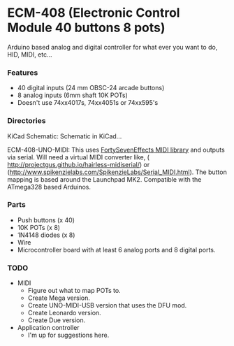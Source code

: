 ECM-408 (Electronic Control Module 40 buttons 8 pots)
=====================================================

Arduino based analog and digital controller for what ever you want to do, HID, MIDI, etc...

### Features
* 40 digital inputs (24 mm OBSC-24 arcade buttons)
* 8 analog inputs (6mm shaft 10K POTs)
* Doesn't use 74xx4017s, 74xx4051s or 74xx595's

### Directories
KiCad Schematic: Schematic in KiCad...

ECM-408-UNO-MIDI:  This uses [FortySevenEffects MIDI library](https://github.com/FortySevenEffects/arduino_midi_library/) and outputs via serial. Will need a virtual MIDI converter like, ( http://projectgus.github.io/hairless-midiserial/) or (http://www.spikenzielabs.com/SpikenzieLabs/Serial_MIDI.html). The button mapping is based around the Launchpad MK2. Compatible with the ATmega328 based Arduinos.

### Parts
* Push buttons (x 40)
* 10K POTs (x 8)
* 1N4148 diodes (x 8)
* Wire
* Microcontroller board with at least 6 analog ports and 8 digital ports.

### TODO
* MIDI
  * Figure out what to map POTs to.
  * Create Mega version.
  * Create UNO-MIDI-USB version that uses the DFU mod.
  * Create Leonardo version.
  * Create Due version.
* Application controller
  * I'm up for suggestions here.